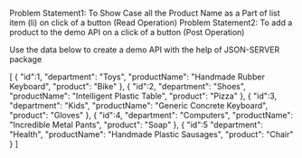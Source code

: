 Problem Statement1: To Show Case all the Product Name as a Part of list item (li) on click of a button (Read Operation) 
Problem Statement2: To add a product to the demo API on a click of a button (Post Operation) 

Use the data below to create a demo API with the help of JSON-SERVER package

[
  {
    "id":1,
    "department": "Toys",
    "productName": "Handmade Rubber Keyboard",
    "product": "Bike"
  },
  {
    "id":2,
    "department": "Shoes",
    "productName": "Intelligent Plastic Table",
    "product": "Pizza"
  },
  {
    "id":3,
    "department": "Kids",
    "productName": "Generic Concrete Keyboard",
    "product": "Gloves"
  },
  {
    "id":4,
    "department": "Computers",
    "productName": "Incredible Metal Pants",
    "product": "Soap"
  },
  {
    "id":5
    "department": "Health",
    "productName": "Handmade Plastic Sausages",
    "product": "Chair"
  }
]

